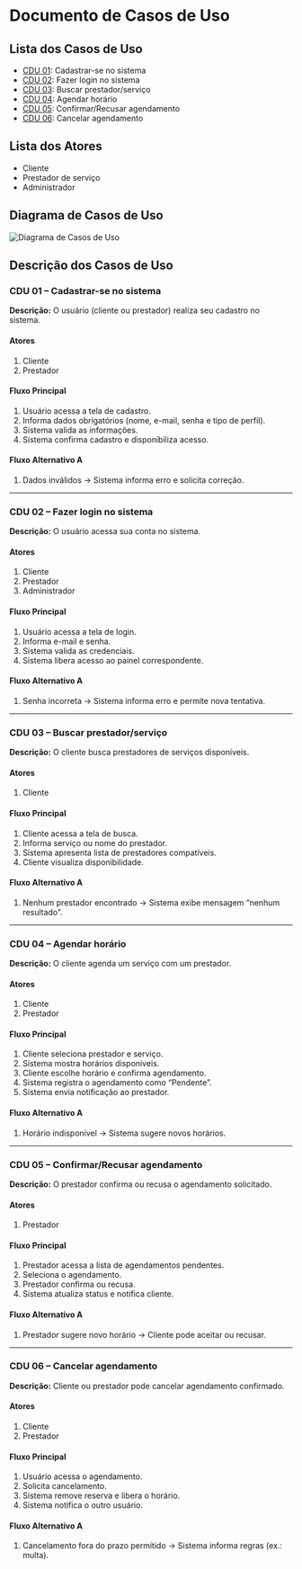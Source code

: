 # Documento de Casos de Uso

## Lista dos Casos de Uso

- [CDU 01](#cdu-01-cadastrar-se-no-sistema): Cadastrar-se no sistema  
- [CDU 02](#cdu-02-fazer-login-no-sistema): Fazer login no sistema  
- [CDU 03](#cdu-03-buscar-prestador-serviço): Buscar prestador/serviço  
- [CDU 04](#cdu-04-agendar-horário): Agendar horário  
- [CDU 05](#cdu-05-confirmar-recusar-agendamento): Confirmar/Recusar agendamento  
- [CDU 06](#cdu-06-cancelar-agendamento): Cancelar agendamento  

## Lista dos Atores

- Cliente  
- Prestador de serviço  
- Administrador  

## Diagrama de Casos de Uso

![Diagrama de Casos de Uso](image.png)  

## Descrição dos Casos de Uso

### CDU 01 – Cadastrar-se no sistema

**Descrição:** O usuário (cliente ou prestador) realiza seu cadastro no sistema.

#### Atores

1. Cliente  
2. Prestador  

#### Fluxo Principal

1. Usuário acessa a tela de cadastro.  
2. Informa dados obrigatórios (nome, e-mail, senha e tipo de perfil).  
3. Sistema valida as informações.  
4. Sistema confirma cadastro e disponibiliza acesso.  

#### Fluxo Alternativo A

1. Dados inválidos → Sistema informa erro e solicita correção.  

---

### CDU 02 – Fazer login no sistema

**Descrição:** O usuário acessa sua conta no sistema.

#### Atores

1. Cliente  
2. Prestador  
3. Administrador  

#### Fluxo Principal

1. Usuário acessa a tela de login.  
2. Informa e-mail e senha.  
3. Sistema valida as credenciais.  
4. Sistema libera acesso ao painel correspondente.  

#### Fluxo Alternativo A

1. Senha incorreta → Sistema informa erro e permite nova tentativa.  

---

### CDU 03 – Buscar prestador/serviço

**Descrição:** O cliente busca prestadores de serviços disponíveis.

#### Atores

1. Cliente  

#### Fluxo Principal

1. Cliente acessa a tela de busca.  
2. Informa serviço ou nome do prestador.  
3. Sistema apresenta lista de prestadores compatíveis.  
4. Cliente visualiza disponibilidade.  

#### Fluxo Alternativo A

1. Nenhum prestador encontrado → Sistema exibe mensagem “nenhum resultado”.  

---

### CDU 04 – Agendar horário

**Descrição:** O cliente agenda um serviço com um prestador.

#### Atores

1. Cliente  
2. Prestador  

#### Fluxo Principal

1. Cliente seleciona prestador e serviço.  
2. Sistema mostra horários disponíveis.  
3. Cliente escolhe horário e confirma agendamento.  
4. Sistema registra o agendamento como “Pendente”.  
5. Sistema envia notificação ao prestador.  

#### Fluxo Alternativo A

1. Horário indisponível → Sistema sugere novos horários.  

---

### CDU 05 – Confirmar/Recusar agendamento

**Descrição:** O prestador confirma ou recusa o agendamento solicitado.

#### Atores

1. Prestador  

#### Fluxo Principal

1. Prestador acessa a lista de agendamentos pendentes.  
2. Seleciona o agendamento.  
3. Prestador confirma ou recusa.  
4. Sistema atualiza status e notifica cliente.  

#### Fluxo Alternativo A

1. Prestador sugere novo horário → Cliente pode aceitar ou recusar.  

---

### CDU 06 – Cancelar agendamento

**Descrição:** Cliente ou prestador pode cancelar agendamento confirmado.

#### Atores

1. Cliente  
2. Prestador  

#### Fluxo Principal

1. Usuário acessa o agendamento.  
2. Solicita cancelamento.  
3. Sistema remove reserva e libera o horário.  
4. Sistema notifica o outro usuário.  

#### Fluxo Alternativo A

1. Cancelamento fora do prazo permitido → Sistema informa regras (ex.: multa).  
